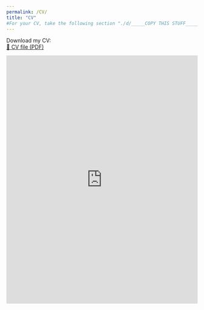 ```yaml
---
permalink: /CV/
title: "CV"
#For your CV, take the following section "./d/_____COPY THIS STUFF_____/" and replace that section in the URL below.
---
```

Download my CV:  
  <a href="https://www.dropbox.com/scl/fi/339zvqnagti81recce1b1/cv_250924.pdf?rlkey=j1eycdwvlrohkk3zc2flwd6u5&dl=1" target="_blank">
    📄 CV file (PDF)
  </a>

<div style="left: 0; width: 100%; height: 0; position: relative; padding-bottom: 129.4118%;"><iframe src="https://www.dropbox.com/scl/fi/339zvqnagti81recce1b1/cv_250924.pdf?rlkey=j1eycdwvlrohkk3zc2flwd6u5&st=jwea0tzq&dl=1" style="top: 0; left: 0; width: 100%; height: 100%; position: absolute; border: 0;" allowfullscreen></iframe></div>
